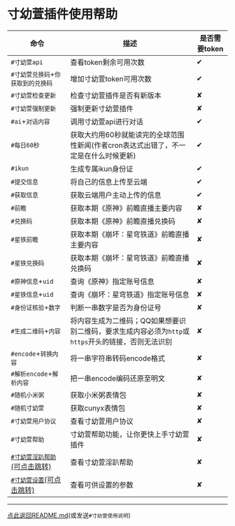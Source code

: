 # 寸幼萱插件使用帮助

|命令|描述|是否需要token|
|-----|-----------|--------------|
|`#寸幼萱api`|查看token剩余可用次数| ✔ |
|`#寸幼萱兑换码`+`你获取到的兑换码`|增加寸幼萱token可用次数|✔|
|`#寸幼萱检查更新`|检查寸幼萱插件是否有新版本| ✘ |
|`#寸幼萱强制更新`|强制更新寸幼萱插件|✘|
|`#ai`+`对话内容`|调用寸幼萱api进行对话|✔|
|`#每日60秒`|获取大约用60秒就能读完的全球范围性新闻(作者cron表达式出错了，不一定是在什么时候更新)|✔|
|`#ikun`|生成专属ikun身份证| ✔ |
|`#提交信息`|将自己的信息上传至云端| ✔ |
|`#获取信息`|获取云端用户主动上传的信息| ✔ |
|`#前瞻`|获取本期《原神》前瞻直播主要内容| ✘ |
|`#兑换码`|获取本期《原神》前瞻直播兑换码| ✘ |
|`#星铁前瞻`|获取本期《崩坏：星穹铁道》前瞻直播主要内容| ✘ |
|`#星铁兑换码`|获取本期《崩坏：星穹铁道》前瞻直播兑换码| ✘ |
|`#原神信息`+`uid`|查询《原神》指定账号信息| ✘ |
|`#星铁信息`+`uid`|查询《崩坏：星穹铁道》指定账号信息| ✘|
|`#身份证核验`+`数字`|判断一串数字是否为身份证号| ✘ |
|`#生成二维码`+`内容`|将内容生成为二维码；QQ如果想要识别二维码，要求生成内容必须为`http`或`https`开头的链接，否则无法识别| ✘ |
|`#encode`+`转换内容`|将一串字符串转码encode格式| ✘ |
|`#解析encode`+`解析内容`|把一串encode编码还原至明文| ✘ |
|`#随机小米粥`|获取小米粥表情包| ✘ |
|`#随机寸幼萱`|获取cunyx表情包| ✘ |
|`#寸幼萱用户协议`|查看寸幼萱用户协议|✘|
|`#寸幼萱帮助`|寸幼萱帮助功能，让你更快上手寸幼萱插件|✘|
|[`#寸幼萱淫趴帮助`(可点击跳转)](/HELP/IMPACT.md)|查看寸幼萱淫趴帮助| ✘ |
|[`#寸幼萱设置`(可点击跳转)](/HELP/INSTALL.md)|查看可供设置的参数| ✘ |
---
[点此返回README.md](https://gitee.com/cunyx/cunyx-plugin)(或发送`#寸幼萱使用说明`)